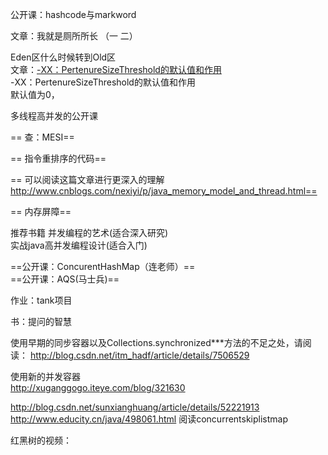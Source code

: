 公开课：hashcode与markword

文章：我就是厕所所长 （一 二）  

Eden区什么时候转到Old区  
文章：[-XX：PertenureSizeThreshold的默认值和作用](https://www.jianshu.com/p/f7cde625d849)  
-XX：PertenureSizeThreshold的默认值和作用  
默认值为0，

多线程高并发的公开课

== 查：MESI==

== 指令重排序的代码==

== 可以阅读这篇文章进行更深入的理解
    http://www.cnblogs.com/nexiyi/p/java_memory_model_and_thread.html==
    
    
== 内存屏障==


推荐书籍 
    并发编程的艺术(适合深入研究)  
    实战java高并发编程设计(适合入门)
    
    
==公开课：ConcurentHashMap（连老师）==  
==公开课：AQS(马士兵)==  

作业：tank项目

书：提问的智慧

使用早期的同步容器以及Collections.synchronized***方法的不足之处，请阅读：
http://blog.csdn.net/itm_hadf/article/details/7506529
    
使用新的并发容器  
http://xuganggogo.iteye.com/blog/321630  

http://blog.csdn.net/sunxianghuang/article/details/52221913 
http://www.educity.cn/java/498061.html
阅读concurrentskiplistmap

红黑树的视频：